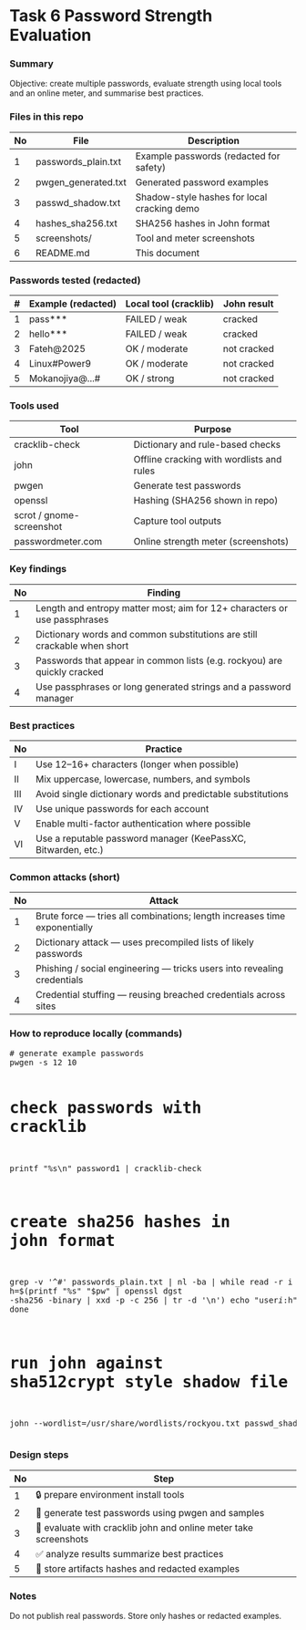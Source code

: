 <html lang="en">
<head>
  <meta charset="utf-8" />
  <meta name="viewport" content="width=device-width, initial-scale=1" />
  
</head>
<body>
  <h1>Task 6 Password Strength Evaluation</h1>

  <h3>Summary</h3>
  <p class="muted">Objective: create multiple passwords, evaluate strength using local tools and an online meter, and summarise best practices.</p>

  <h3>Files in this repo</h3>
  <table>
    <thead>
      <tr><th>No</th><th>File</th><th>Description</th></tr>
    </thead>
    <tbody>
      <tr><td>1</td><td>passwords_plain.txt</td><td>Example passwords (redacted for safety)</td></tr>
      <tr><td>2</td><td>pwgen_generated.txt</td><td>Generated password examples</td></tr>
      <tr><td>3</td><td>passwd_shadow.txt</td><td>Shadow-style hashes for local cracking demo</td></tr>
      <tr><td>4</td><td>hashes_sha256.txt</td><td>SHA256 hashes in John format</td></tr>
      <tr><td>5</td><td>screenshots/</td><td>Tool and meter screenshots</td></tr>
      <tr><td>6</td><td>README.md</td><td>This document</td></tr>
    </tbody>
  </table>

  <h3>Passwords tested (redacted)</h3>
  <table>
    <thead>
      <tr><th>#</th><th>Example (redacted)</th><th>Local tool (cracklib)</th><th>John result</th></tr>
    </thead>
    <tbody>
      <tr><td>1</td><td>pass***</td><td>FAILED / weak</td><td>cracked</td></tr>
      <tr><td>2</td><td>hello***</td><td>FAILED / weak</td><td>cracked</td></tr>
      <tr><td>3</td><td>Fateh@2025</td><td>OK / moderate</td><td>not cracked</td></tr>
      <tr><td>4</td><td>Linux#Power9</td><td>OK / moderate</td><td>not cracked</td></tr>
      <tr><td>5</td><td>Mokanojiya@...#</td><td>OK / strong</td><td>not cracked</td></tr>
    </tbody>
  </table>

  <h3>Tools used</h3>
  <table>
    <thead>
      <tr><th>Tool</th><th>Purpose</th></tr>
    </thead>
    <tbody>
      <tr><td>cracklib-check</td><td>Dictionary and rule-based checks</td></tr>
      <tr><td>john</td><td>Offline cracking with wordlists and rules</td></tr>
      <tr><td>pwgen</td><td>Generate test passwords</td></tr>
      <tr><td>openssl</td><td>Hashing (SHA256 shown in repo)</td></tr>
      <tr><td>scrot / gnome-screenshot</td><td>Capture tool outputs</td></tr>
      <tr><td>passwordmeter.com</td><td>Online strength meter (screenshots)</td></tr>
    </tbody>
  </table>

  <h3>Key findings</h3>
  <table>
    <thead>
      <tr><th>No</th><th>Finding</th></tr>
    </thead>
    <tbody>
      <tr><td>1</td><td>Length and entropy matter most; aim for 12+ characters or use passphrases</td></tr>
      <tr><td>2</td><td>Dictionary words and common substitutions are still crackable when short</td></tr>
      <tr><td>3</td><td>Passwords that appear in common lists (e.g. rockyou) are quickly cracked</td></tr>
      <tr><td>4</td><td>Use passphrases or long generated strings and a password manager</td></tr>
    </tbody>
  </table>

  <h3>Best practices</h3>
  <table>
    <thead>
      <tr><th>No</th><th>Practice</th></tr>
    </thead>
    <tbody>
      <tr><td>I</td><td>Use 12–16+ characters (longer when possible)</td></tr>
      <tr><td>II</td><td>Mix uppercase, lowercase, numbers, and symbols</td></tr>
      <tr><td>III</td><td>Avoid single dictionary words and predictable substitutions</td></tr>
      <tr><td>IV</td><td>Use unique passwords for each account</td></tr>
      <tr><td>V</td><td>Enable multi-factor authentication where possible</td></tr>
      <tr><td>VI</td><td>Use a reputable password manager (KeePassXC, Bitwarden, etc.)</td></tr>
    </tbody>
  </table>

  <h3>Common attacks (short)</h3>
  <table>
    <thead>
      <tr><th>No</th><th>Attack</th></tr>
    </thead>
    <tbody>
      <tr><td>1</td><td>Brute force — tries all combinations; length increases time exponentially</td></tr>
      <tr><td>2</td><td>Dictionary attack — uses precompiled lists of likely passwords</td></tr>
      <tr><td>3</td><td>Phishing / social engineering — tricks users into revealing credentials</td></tr>
      <tr><td>4</td><td>Credential stuffing — reusing breached credentials across sites</td></tr>
    </tbody>
  </table>

  <h3>How to reproduce locally (commands)</h3>
  <pre>
# generate example passwords
pwgen -s 12 10

# check passwords with cracklib
printf "%s\n" password1 | cracklib-check

# create sha256 hashes in john format
grep -v '^#' passwords_plain.txt | nl -ba | while read -r i pw; do
  h=$(printf "%s" "$pw" | openssl dgst -sha256 -binary | xxd -p -c 256 | tr -d '\n')
  echo "user$i:$h" >> hashes_sha256.txt
done

# run john against sha512crypt style shadow file
john --wordlist=/usr/share/wordlists/rockyou.txt passwd_shadow.txt
  </pre>

  <h3>Design steps</h3>
  <table>
    <thead><tr><th>No</th><th>Step</th></tr></thead>
    <tbody>
      <tr><td>1</td><td>🔒 prepare environment install tools</td></tr>
      <tr><td>2</td><td>🧪 generate test passwords using pwgen and samples</td></tr>
      <tr><td>3</td><td>🧾 evaluate with cracklib john and online meter take screenshots</td></tr>
      <tr><td>4</td><td>✅ analyze results summarize best practices</td></tr>
      <tr><td>5</td><td>📁 store artifacts hashes and redacted examples</td></tr>
    </tbody>
  </table>

  <h3>Notes</h3>
  <p>Do not publish real passwords. Store only hashes or redacted examples.</p>

</body>
</html>
